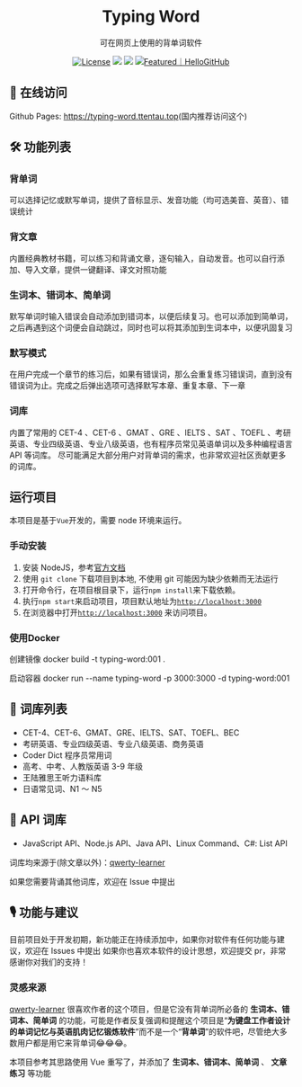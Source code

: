 <h1 align="center">
  Typing Word
</h1>

<p align="center">
  可在网页上使用的背单词软件
</p>

<p align="center">
  <a href="https://github.com/zyronon/type-word/blob/master/LICENSE"><img src="https://img.shields.io/github/license/zyronon/type-word" alt="License"></a>
  <a><img src="https://img.shields.io/badge/PRs-welcome-brightgreen.svg"/></a>
  <a><img src="https://img.shields.io/badge/Powered%20by-Vue-blue"/></a>
  <a href="https://hellogithub.com/repository/f22d2c9ea1eb4826839084332f7519bd" target="_blank"><img src="https://abroad.hellogithub.com/v1/widgets/recommend.svg?rid=f22d2c9ea1eb4826839084332f7519bd&claim_uid=k5e4ZAqRjJEGzCW&theme=small" alt="Featured｜HelloGitHub" /></a>
</p>

## 📸 在线访问

Github Pages: <https://typing-word.ttentau.top>(国内推荐访问这个)

## 🛠 功能列表

### 背单词
可以选择记忆或默写单词，提供了音标显示、发音功能（均可选美音、英音）、错误统计 

### 背文章
内置经典教材书籍，可以练习和背诵文章，逐句输入，自动发音。也可以自行添加、导入文章，提供一键翻译、译文对照功能

### 生词本、错词本、简单词
默写单词时输入错误会自动添加到错词本，以便后续复习。也可以添加到简单词，之后再遇到这个词便会自动跳过，同时也可以将其添加到生词本中，以便巩固复习

### 默写模式
在用户完成一个章节的练习后，如果有错误词，那么会重复练习错误词，直到没有错误词为止。完成之后弹出选项可选择默写本章、重复本章、下一章

### 词库
内置了常用的 CET-4 、CET-6 、GMAT 、GRE 、IELTS 、SAT 、TOEFL 、考研英语、专业四级英语、专业八级英语，也有程序员常见英语单词以及多种编程语言
API 等词库。 尽可能满足大部分用户对背单词的需求，也非常欢迎社区贡献更多的词库。

## 运行项目

本项目是基于`Vue`开发的，需要 node 环境来运行。

### 手动安装

1. 安装 NodeJS，参考[官方文档](https://nodejs.org/en/download)
2. 使用 `git clone` 下载项目到本地, 不使用 git 可能因为缺少依赖而无法运行
3. 打开命令行，在项目根目录下，运行`npm install`来下载依赖。
4. 执行`npm start`来启动项目，项目默认地址为[`http://localhost:3000`](http://localhost:3000)
5. 在浏览器中打开[`http://localhost:3000`](http://localhost:3000)  来访问项目。

### 使用Docker
创建镜像 docker build -t typing-word:001 .

启动容器 docker run --name typing-word -p 3000:3000 -d typing-word:001

## 📕 词库列表

- CET-4、CET-6、GMAT、GRE、IELTS、SAT、TOEFL、BEC
- 考研英语、专业四级英语、专业八级英语、商务英语
- Coder Dict 程序员常用词
- 高考、中考、人教版英语 3-9 年级
- 王陆雅思王听力语料库 
- 日语常见词、N1 ～ N5 

## 📗 API 词库

- JavaScript API、Node.js API、Java API、Linux Command、C#: List API

词库均来源于(除文章以外)：[qwerty-learner](https://github.com/RealKai42/qwerty-learner/)

如果您需要背诵其他词库，欢迎在 Issue 中提出

## 🎙 功能与建议

目前项目处于开发初期，新功能正在持续添加中，如果你对软件有任何功能与建议，欢迎在 Issues 中提出
如果你也喜欢本软件的设计思想，欢迎提交 pr，非常感谢你对我们的支持！

### 灵感来源

[qwerty-learner](https://github.com/RealKai42/qwerty-learner/) 很喜欢作者的这个项目，但是它没有背单词所必备的 **生词本、错词本、简单词** 的功能，可能是作者反复强调和提醒这个项目是“**为键盘工作者设计的单词记忆与英语肌肉记忆锻炼软件**”而不是一个“**背单词**”的软件吧，尽管绝大多数用户都是用它来背单词😂😂😂。

本项目参考其思路使用 Vue 重写了，并添加了 **生词本、错词本、简单词** 、 **文章练习** 等功能 
 
